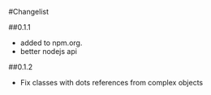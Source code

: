 #Changelist

##0.1.1 
 * added to npm.org. 
 * better nodejs api

##0.1.2
 * Fix classes with dots references from complex objects
